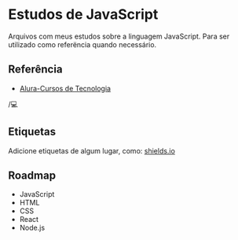 
# Estudos de JavaScript

Arquivos com meus estudos sobre a linguagem JavaScript. Para ser utilizado como referëncia quando necessário.

## Referência

 - [Alura-Cursos de Tecnologia](https://www.alura.com.br/)
 
/💻
## Etiquetas

Adicione etiquetas de algum lugar, como: [shields.io](https://shields.io/)


## Roadmap

- JavaScript
- HTML
- CSS
- React
- Node.js


